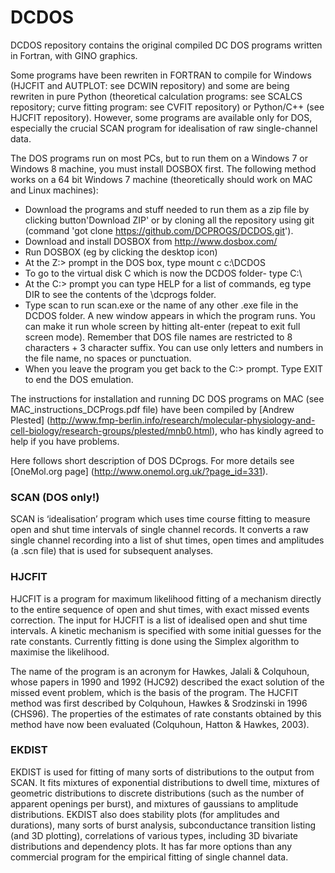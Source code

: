 # DCDOS
DCDOS repository contains the original compiled DC DOS programs written in Fortran, with GINO graphics.

Some programs have been rewriten in FORTRAN to compile for Windows (HJCFIT and AUTPLOT: see DCWIN repository) and some are being rewriten in pure Python (theoretical calculation programs: see SCALCS repository; curve fitting program: see CVFIT repository) or Python/C++ (see HJCFIT repository).  However, some programs are available only for DOS, especially the crucial SCAN program for idealisation of raw single-channel data. 

The DOS programs run on most PCs, but to run them on a Windows 7 or Windows 8 machine, you must install DOSBOX first. The following method works on a 64 bit Windows 7 machine (theoretically should work on MAC and Linux machines):
- Download the programs and stuff needed to run them as a zip file by clicking button'Download ZIP' or by cloning all the repository using git (command 'got clone https://github.com/DCPROGS/DCDOS.git'). 
- Download and install DOSBOX from http://www.dosbox.com/ 
- Run DOSBOX (eg by clicking the desktop icon)
- At the Z:\> prompt in the DOS box, type
    mount c c:\DCDOS
- To go to the virtual disk C which is now the DCDOS folder- type
    C:\ 
- At the C:\> prompt you can type HELP for a list of commands, eg type DIR to see the contents of the \dcprogs folder.
- Type scan to run scan.exe or the name of any other .exe file in the DCDOS folder. A new window appears in which the program runs. You can make it run whole screen by hitting alt-enter (repeat to exit full screen mode). Remember that DOS file names are restricted to 8 characters + 3 character suffix. You can use only letters and numbers in the file name, no spaces or punctuation.
- When you leave the program you get back to the C:\> prompt. Type EXIT to end the DOS emulation.

The instructions for installation and running DC DOS programs on MAC (see MAC_instructions_DCProgs.pdf file) have been compiled by [Andrew Plested] (http://www.fmp-berlin.info/research/molecular-physiology-and-cell-biology/research-groups/plested/mnb0.html), who has kindly agreed to help if you have problems.

Here follows short description of DOS DCprogs. For more details see [OneMol.org page] (http://www.onemol.org.uk/?page_id=331).

### SCAN (DOS only!)
SCAN is ‘idealisation’ program which uses time course fitting to measure open and shut time intervals of single channel records. It converts a raw single channel recording into a list of shut times, open times and amplitudes (a .scn file) that is used for subsequent analyses. 

### HJCFIT
HJCFIT is a program for maximum likelihood fitting of a mechanism directly to the entire sequence of open and shut times, with exact missed events correction. The input for HJCFIT is a list of idealised open and shut time intervals. A kinetic mechanism is specified with some initial guesses for the rate constants. Currently fitting is done using the Simplex algorithm to maximise the likelihood.

The name of the program is an acronym for Hawkes, Jalali & Colquhoun, whose papers in 1990 and 1992 (HJC92) described the exact solution of the missed event problem, which is the basis of the program. The HJCFIT method was first described by Colquhoun, Hawkes & Srodzinski in 1996 (CHS96). The properties of the estimates of rate constants obtained by this method have now been evaluated (Colquhoun, Hatton & Hawkes, 2003).

### EKDIST

EKDIST is used for fitting of many sorts of distributions to the output from SCAN. It fits mixtures of exponential distributions to dwell time, mixtures of geometric distributions to discrete distributions (such as the number of apparent openings per burst), and mixtures of gaussians to amplitude distributions. EKDIST also does stability plots (for amplitudes and durations), many sorts of burst analysis, subconductance transition listing (and 3D plotting), correlations of various types, including 3D bivariate distributions and dependency plots. It has far more options than any commercial program for the empirical fitting of single channel data.
